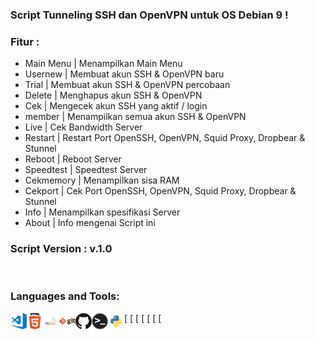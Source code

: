 ### Script Tunneling SSH dan OpenVPN untuk OS Debian 9 !

### Fitur :
- Main Menu | Menampilkan Main Menu
- Usernew   | Membuat akun SSH & OpenVPN baru
- Trial     | Membuat akun SSH & OpenVPN percobaan
- Delete    | Menghapus akun SSH & OpenVPN
- Cek       | Mengecek akun SSH yang aktif / login
- member    | Menampilkan semua akun SSH & OpenVPN
- Live      | Cek Bandwidth Server
- Restart   | Restart Port OpenSSH, OpenVPN, Squid Proxy, Dropbear & Stunnel
- Reboot    | Reboot Server
- Speedtest | Speedtest Server
- Cekmemory | Menampilkan sisa RAM
- Cekport   | Cek Port OpenSSH, OpenVPN, Squid Proxy, Dropbear & Stunnel
- Info      | Menampilkan spesifikasi Server
- About     | Info mengenai Script ini

### Script Version : v.1.0

<br />

### Languages and Tools:

[<img align="left" alt="Visual Studio Code" width="26px" src="https://raw.githubusercontent.com/github/explore/80688e429a7d4ef2fca1e82350fe8e3517d3494d/topics/visual-studio-code/visual-studio-code.png" />
[<img align="left" alt="HTML5" width="26px" src="https://raw.githubusercontent.com/github/explore/80688e429a7d4ef2fca1e82350fe8e3517d3494d/topics/html/html.png" />
[<img align="left" alt="MySQL" width="26px" src="https://raw.githubusercontent.com/github/explore/80688e429a7d4ef2fca1e82350fe8e3517d3494d/topics/mysql/mysql.png" />
[<img align="left" alt="Git" width="26px" src="https://raw.githubusercontent.com/github/explore/80688e429a7d4ef2fca1e82350fe8e3517d3494d/topics/git/git.png" />
[<img align="left" alt="GitHub" width="26px" src="https://raw.githubusercontent.com/github/explore/78df643247d429f6cc873026c0622819ad797942/topics/github/github.png" />
[<img align="left" alt="Terminal" width="26px" src="https://raw.githubusercontent.com/github/explore/80688e429a7d4ef2fca1e82350fe8e3517d3494d/topics/terminal/terminal.png" />
[<img align="left" alt="Python" width="26px" src="https://raw.githubusercontent.com/github/explore/80688e429a7d4ef2fca1e82350fe8e3517d3494d/topics/python/python.png" />

<br />